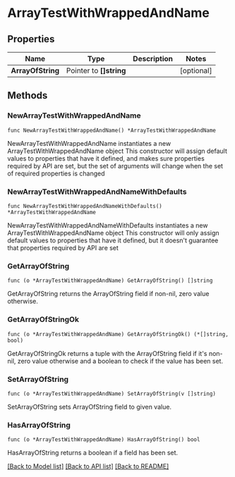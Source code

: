 # ArrayTestWithWrappedAndName

## Properties

Name | Type | Description | Notes
------------ | ------------- | ------------- | -------------
**ArrayOfString** | Pointer to **[]string** |  | [optional] 

## Methods

### NewArrayTestWithWrappedAndName

`func NewArrayTestWithWrappedAndName() *ArrayTestWithWrappedAndName`

NewArrayTestWithWrappedAndName instantiates a new ArrayTestWithWrappedAndName object
This constructor will assign default values to properties that have it defined,
and makes sure properties required by API are set, but the set of arguments
will change when the set of required properties is changed

### NewArrayTestWithWrappedAndNameWithDefaults

`func NewArrayTestWithWrappedAndNameWithDefaults() *ArrayTestWithWrappedAndName`

NewArrayTestWithWrappedAndNameWithDefaults instantiates a new ArrayTestWithWrappedAndName object
This constructor will only assign default values to properties that have it defined,
but it doesn't guarantee that properties required by API are set

### GetArrayOfString

`func (o *ArrayTestWithWrappedAndName) GetArrayOfString() []string`

GetArrayOfString returns the ArrayOfString field if non-nil, zero value otherwise.

### GetArrayOfStringOk

`func (o *ArrayTestWithWrappedAndName) GetArrayOfStringOk() (*[]string, bool)`

GetArrayOfStringOk returns a tuple with the ArrayOfString field if it's non-nil, zero value otherwise
and a boolean to check if the value has been set.

### SetArrayOfString

`func (o *ArrayTestWithWrappedAndName) SetArrayOfString(v []string)`

SetArrayOfString sets ArrayOfString field to given value.

### HasArrayOfString

`func (o *ArrayTestWithWrappedAndName) HasArrayOfString() bool`

HasArrayOfString returns a boolean if a field has been set.


[[Back to Model list]](../README.md#documentation-for-models) [[Back to API list]](../README.md#documentation-for-api-endpoints) [[Back to README]](../README.md)


